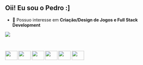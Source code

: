 ## Oii! Eu sou o Pedro :]

- 🔭 Possuo interesse em <b>Criação/Design de Jogos<b> e <b>Full Stack Development<b> 
<picture>
  <source
    srcset="https://github-readme-stats.vercel.app/api?username=pedropaivaa&show_icons=true&theme=dark"
    media="(prefers-color-scheme: dark)"
  />
  <source
    srcset="https://github-readme-stats.vercel.app/api?username=pedropaivaa&show_icons=true"
    media="(prefers-color-scheme: light), (prefers-color-scheme: no-preference)"
  />
  <img src="https://github-readme-stats.vercel.app/api?username=pedropaivaa&show_icons=true" />
</picture>

##
<div style: "display: inline_block"><br>
<img height="30" width="40" src="https://cdn.jsdelivr.net/gh/devicons/devicon@latest/icons/javascript/javascript-plain.svg" />
<img  height="30" width="40" src="https://cdn.jsdelivr.net/gh/devicons/devicon@latest/icons/html5/html5-original.svg" />
<img height="30" width="40" src="https://cdn.jsdelivr.net/gh/devicons/devicon@latest/icons/css3/css3-original.svg" />
<img height="30" width="40" src="https://avatars.githubusercontent.com/u/18133?s=200&v=4" />
<img height="30" width="40" src="https://images.icon-icons.com/112/PNG/512/python_18894.png" />
<img height="30" width="40" src="https://uxwing.com/wp-content/themes/uxwing/download/brands-and-social-media/docker-icon.png" />
</div>     

